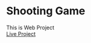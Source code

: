# Shooting Game
This is Web Project <br>
<a href="https://manmohansinghraghav.github.io/Shooting-Game/">Live Project</a>
